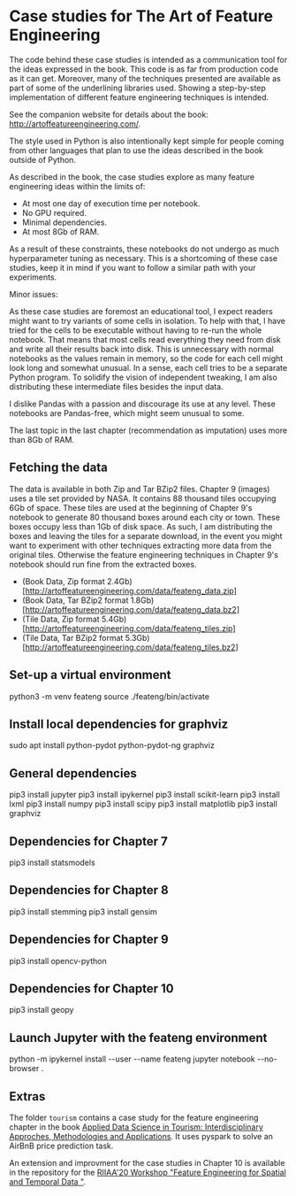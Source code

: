 # Case studies for The Art of Feature Engineering

The code behind these case studies is intended as a communication tool
for the ideas expressed in the book. This code is as far from
production code as it can get. Moreover, many of the techniques
presented are available as part of some of the underlining libraries
used. Showing a step-by-step implementation of different feature
engineering techniques is intended.

See the companion website for details about the book: http://artoffeatureengineering.com/.

The style used in Python is also intentionally kept simple for people
coming from other languages that plan to use the ideas described in
the book outside of Python.

As described in the book, the case studies explore as many feature
engineering ideas within the limits of:

* At most one day of execution time per notebook.
* No GPU required.
* Minimal dependencies.
* At most 8Gb of RAM.

As a result of these constraints, these notebooks do not undergo as
much hyperparameter tuning as necessary. This is a shortcoming of
these case studies, keep it in mind if you want to follow a similar
path with your experiments.

Minor issues:

As these case studies are foremost an educational tool, I expect
readers might want to try variants of some cells in isolation. To help
with that, I have tried for the cells to be executable without having
to re-run the whole notebook. That means that most cells read
everything they need from disk and write all their results back into
disk. This is unnecessary with normal notebooks as the values remain
in memory, so the code for each cell might look long and somewhat
unusual. In a sense, each cell tries to be a separate Python
program. To solidify the vision of independent tweaking, I am also
distributing these intermediate files besides the input data.

I dislike Pandas with a passion and discourage its use at any level.
These notebooks are Pandas-free, which might seem unusual to some.

The last topic in the last chapter (recommendation as imputation) uses
more than 8Gb of RAM.


## Fetching the data

The data is available in both Zip and Tar BZip2 files. Chapter 9
(images) uses a tile set provided by NASA. It contains 88 thousand
tiles occupying 6Gb of space. These tiles are used at the beginning of
Chapter 9's notebook to generate 80 thousand boxes around each city or
town. These boxes occupy less than 1Gb of disk space. As such, I am
distributing the boxes and leaving the tiles for a separate download,
in the event you might want to experiment with other techniques
extracting more data from the original tiles. Otherwise the feature
engineering techniques in Chapter 9's notebook should run fine from
the extracted boxes.

* (Book Data, Zip format 2.4Gb)[http://artoffeatureengineering.com/data/feateng_data.zip]
* (Book Data, Tar BZip2 format 1.8Gb)[http://artoffeatureengineering.com/data/feateng_data.bz2]
* (Tile Data, Zip format 5.4Gb)[http://artoffeatureengineering.com/data/feateng_tiles.zip]
* (Tile Data, Tar BZip2 format 5.3Gb)[http://artoffeatureengineering.com/data/feateng_tiles.bz2]

## Set-up a virtual environment

python3 -m venv feateng
source ./feateng/bin/activate


## Install local dependencies for graphviz
sudo apt install python-pydot python-pydot-ng graphviz


## General dependencies

pip3 install jupyter
pip3 install ipykernel
pip3 install scikit-learn
pip3 install lxml
pip3 install numpy
pip3 install scipy
pip3 install matplotlib
pip3 install graphviz


## Dependencies for Chapter 7

pip3 install statsmodels
  

## Dependencies for Chapter 8

pip3 install stemming
pip3 install gensim


## Dependencies for Chapter 9

pip3 install opencv-python


## Dependencies for Chapter 10

pip3 install geopy


## Launch Jupyter with the feateng environment

python -m ipykernel install --user --name feateng
jupyter notebook --no-browser .

## Extras

The folder ```tourism``` contains a case study for the feature engineering chapter in the book [Applied Data Science in Tourism: Interdisciplinary Approches, Methodologies and Applications](http://datascience-in-tourism.com/). It uses pyspark to solve an AirBnB price prediction task.

An extension and improvment for the case studies in Chapter 10 is available in the repository for the [RIIAA'20 Workshop "Feature Engineering for Spatial and Temporal Data "](https://github.com/DrDub/riiaa20_ws25_feateng_space_time).

